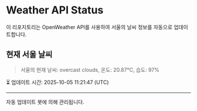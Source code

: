 
# Weather API Status

이 리포지토리는 OpenWeather API를 사용하여 서울의 날씨 정보를 자동으로 업데이트합니다.

## 현재 서울 날씨
> 서울의 현재 날씨: overcast clouds, 온도: 20.87°C, 습도: 97%

⏳ 업데이트 시간: 2025-10-05 11:21:47 (UTC)

---
자동 업데이트 봇에 의해 관리됩니다.
